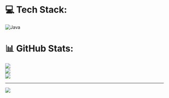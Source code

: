 
# 💻 Tech Stack:
![Java](https://img.shields.io/badge/java-%23ED8B00.svg?style=for-the-badge&logo=openjdk&logoColor=white)
# 📊 GitHub Stats:
![](https://github-readme-stats.vercel.app/api?username=Ithurie1&theme=onedark&hide_border=false&include_all_commits=false&count_private=false)<br/>
![](https://github-readme-streak-stats.herokuapp.com/?user=Ithurie1&theme=onedark&hide_border=false)<br/>
![](https://github-readme-stats.vercel.app/api/top-langs/?username=Ithurie1&theme=onedark&hide_border=false&include_all_commits=false&count_private=false&layout=compact)

---
[![](https://visitcount.itsvg.in/api?id=Ithurie1&icon=0&color=0)](https://visitcount.itsvg.in)

<!-- Proudly created with GPRM ( https://gprm.itsvg.in ) -->
